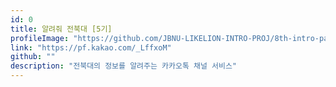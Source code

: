 ```yaml
---
id: 0
title: 알려줘 전북대 [5기]
profileImage: "https://github.com/JBNU-LIKELION-INTRO-PROJ/8th-intro-page/blob/master/service_images/jbnu_noticeme_revise.png?raw=true"
link: "https://pf.kakao.com/_LffxoM"
github: ""
description: "전북대의 정보를 알려주는 카카오톡 채널 서비스"
---
```

